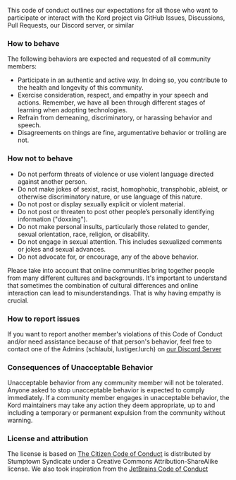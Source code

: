 This code of conduct outlines our expectations for all those who want to participate or interact with the Kord project via GitHub Issues, Discussions, Pull Requests, our Discord server, or similar
### How to behave
The following behaviors are expected and requested of all community members:

- Participate in an authentic and active way. In doing so, you contribute to the health and longevity of this community.
- Exercise consideration, respect, and empathy in your speech and actions. Remember, we have all been through different stages of learning when adopting technologies.
- Refrain from demeaning, discriminatory, or harassing behavior and speech.
- Disagreements on things are fine, argumentative behavior or trolling are not.

### How not to behave
- Do not perform threats of violence or use violent language directed against another person.
- Do not make jokes of sexist, racist, homophobic, transphobic, ableist, or otherwise discriminatory nature, or use language of this nature.
- Do not post or display sexually explicit or violent material.
- Do not post or threaten to post other people’s personally identifying information ("doxxing").
- Do not make personal insults, particularly those related to gender, sexual orientation, race, religion, or disability.
- Do not engage in sexual attention. This includes sexualized comments or jokes and sexual advances.
- Do not advocate for, or encourage, any of the above behavior.

Please take into account that online communities bring together people from many different cultures and backgrounds. It's important to understand that sometimes the combination of cultural differences and online interaction can lead to misunderstandings. That is why having empathy is crucial.

### How to report issues
If you want to report another member's violations of this Code of Conduct and/or need assistance because of that person's behavior, feel free to contact one of the Admins (schlaubi, lustiger.lurch) on [our Discord Server](https://discord.gg/6jcx5ev)

### Consequences of Unacceptable Behavior
Unacceptable behavior from any community member will not be tolerated. Anyone asked to stop unacceptable behavior is expected to comply immediately. If a community member engages in unacceptable behavior, the Kord maintainers may take any action they deem appropriate, up to and including a temporary or permanent expulsion from the community without warning.

### License and attribution
The license is based on [The Citizen Code of Conduct](https://github.com/stumpsyn/policies/blob/master/citizen_code_of_conduct.md) is distributed by Stumptown Syndicate under a Creative Commons Attribution-ShareAlike license.
We also took inspiration from the [JetBrains Code of Conduct](https://github.com/jetbrains#code-of-conduct)
